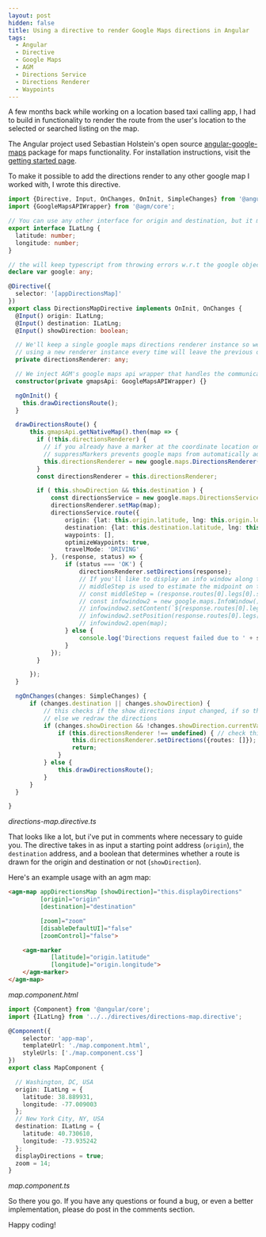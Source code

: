 ```yaml
---
layout: post
hidden: false
title: Using a directive to render Google Maps directions in Angular
tags:
  - Angular
  - Directive
  - Google Maps
  - AGM
  - Directions Service
  - Directions Renderer
  - Waypoints
---
```

A few months back while working on a location based taxi calling app, I had to build in functionality to render the route from the user's location to the selected or searched listing on the map. 

The Angular project used Sebastian Holstein's open source [angular-google-maps](https://github.com/SebastianM/angular-google-maps) package for maps functionality. For installation instructions, visit the [getting started page](https://angular-maps.com/guides/getting-started/).

To make it possible to add the directions render to any other google map I worked with, I wrote this directive.

```typescript
import {Directive, Input, OnChanges, OnInit, SimpleChanges} from '@angular/core';
import {GoogleMapsAPIWrapper} from '@agm/core';

// You can use any other interface for origin and destination, but it must contain latlng data
export interface ILatLng {
  latitude: number;
  longitude: number;
}

// the will keep typescript from throwing errors w.r.t the google object
declare var google: any;

@Directive({
  selector: '[appDirectionsMap]'
})
export class DirectionsMapDirective implements OnInit, OnChanges {
  @Input() origin: ILatLng;
  @Input() destination: ILatLng;
  @Input() showDirection: boolean;

  // We'll keep a single google maps directions renderer instance so we get to reuse it.
  // using a new renderer instance every time will leave the previous one still active and visible on the page
  private directionsRenderer: any;

  // We inject AGM's google maps api wrapper that handles the communication with the Google Maps Javascript
  constructor(private gmapsApi: GoogleMapsAPIWrapper) {}

  ngOnInit() {
    this.drawDirectionsRoute();
  }

  drawDirectionsRoute() {
      this.gmapsApi.getNativeMap().then(map => {
        if (!this.directionsRenderer) {
          // if you already have a marker at the coordinate location on the map, use suppressMarkers option
          // suppressMarkers prevents google maps from automatically adding a marker for you
          this.directionsRenderer = new google.maps.DirectionsRenderer({suppressMarkers: true});
        }
        const directionsRenderer = this.directionsRenderer;

        if ( this.showDirection && this.destination ) {
            const directionsService = new google.maps.DirectionsService;
            directionsRenderer.setMap(map);
            directionsService.route({
                origin: {lat: this.origin.latitude, lng: this.origin.longitude},
                destination: {lat: this.destination.latitude, lng: this.destination.longitude},
                waypoints: [],
                optimizeWaypoints: true,
                travelMode: 'DRIVING'
            }, (response, status) => {
                if (status === 'OK') {
                    directionsRenderer.setDirections(response);
                    // If you'll like to display an info window along the route
                    // middleStep is used to estimate the midpoint on the route where the info window will appear
                    // const middleStep = (response.routes[0].legs[0].steps.length / 2).toFixed();
                    // const infowindow2 = new google.maps.InfoWindow();
                    // infowindow2.setContent(`${response.routes[0].legs[0].distance.text} <br> ${response.routes[0].legs[0].duration.text}  `);
                    // infowindow2.setPosition(response.routes[0].legs[0].steps[middleStep].end_location);
                    // infowindow2.open(map);
                } else {
                    console.log('Directions request failed due to ' + status);
                }
            });
        }

      });
  }

  ngOnChanges(changes: SimpleChanges) {
      if (changes.destination || changes.showDirection) {
          // this checks if the show directions input changed, if so the directions are removed
          // else we redraw the directions
          if (changes.showDirection && !changes.showDirection.currentValue) {
              if (this.directionsRenderer !== undefined) { // check this value is not undefined
                  this.directionsRenderer.setDirections({routes: []});
                  return;
              }
          } else {
              this.drawDirectionsRoute();
          }
      }
  }

}
```

_directions-map.directive.ts_

That looks like a lot, but i've put in comments where necessary to guide you. The directive takes in as input a starting point address (`origin`), the `destination` address, and a boolean that determines whether a route is drawn for the origin and destination or not (`showDirection`).

Here's an example usage with an agm map:

```html
<agm-map appDirectionsMap [showDirection]="this.displayDirections"
         [origin]="origin"
         [destination]="destination"

         [zoom]="zoom"
         [disableDefaultUI]="false"
         [zoomControl]="false">

    <agm-marker
            [latitude]="origin.latitude"
            [longitude]="origin.longitude">
    </agm-marker>
</agm-map>
```

_map.component.html_

```typescript
import {Component} from '@angular/core';
import {ILatLng} from '../../directives/directions-map.directive';

@Component({
    selector: 'app-map',
    templateUrl: './map.component.html',
    styleUrls: ['./map.component.css']
})
export class MapComponent {

  // Washington, DC, USA
  origin: ILatLng = {
    latitude: 38.889931,
    longitude: -77.009003
  };
  // New York City, NY, USA
  destination: ILatLng = {
    latitude: 40.730610,
    longitude: -73.935242
  };
  displayDirections = true;
  zoom = 14;
}
```

_map.component.ts_

So there you go. If you have any questions or found a bug, or even a better implementation, please do post in the comments section.

Happy coding!
